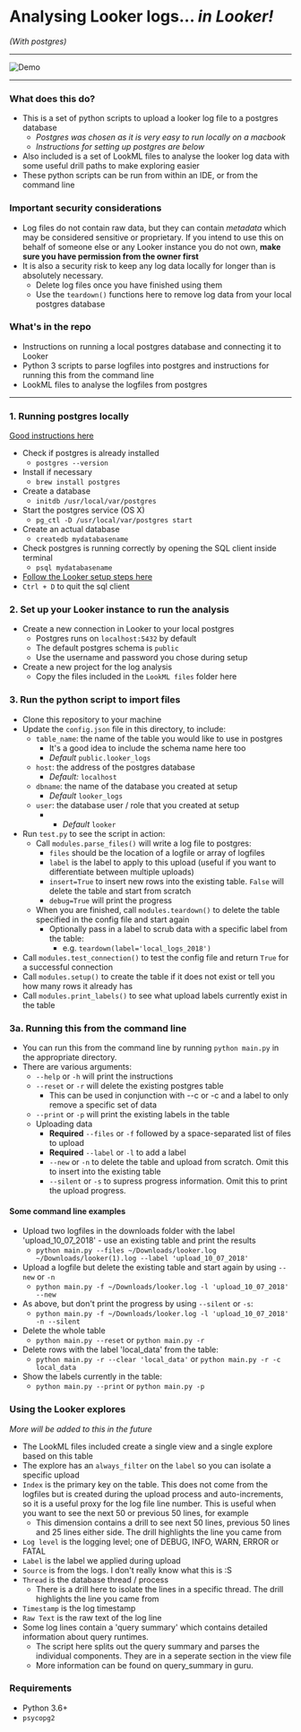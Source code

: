 # Analysing Looker logs... *in Looker!*
*(With postgres)*

---

![Demo](demo.gif)


---

### What does this do?
* This is a set of python scripts to upload a looker log file to a postgres database
  * _Postgres was chosen as it is very easy to run locally on a macbook_
  * _Instructions for setting up postgres are below_
* Also included is a set of LookML files to analyse the looker log data with some useful drill paths to make exploring easier
* These python scripts can be run from within an IDE, or from the command line


### **Important** security considerations

* Log files do not contain raw data, but they can contain _metadata_ which may be considered sensitive or proprietary. If you intend to use this on behalf of someone else or any Looker instance you do not own, **make sure you have permission from the owner first**
* It is also a security risk to keep any log data locally for longer than is absolutely necessary.
  * Delete log files once you have finished using them
  * Use the `teardown()` functions here to remove log data from your local postgres database


### What's in the repo
* Instructions on running a local postgres database and connecting it to Looker
* Python 3 scripts to parse logfiles into postgres and instructions for running this from the command line
* LookML files to analyse the logfiles from postgres


---

### 1. Running postgres locally

[Good instructions here](https://www.robinwieruch.de/postgres-sql-macos-setup/)

* Check if postgres is already installed
  * `postgres --version`
* Install if necessary
  * `brew install postgres`
* Create a database
  * `initdb /usr/local/var/postgres`
* Start the postgres service (OS X)
  * `pg_ctl -D /usr/local/var/postgres start`
* Create an actual database
  * `createdb mydatabasename`
* Check postgres is running correctly by opening the SQL client inside terminal
  * `psql mydatabasename`
* [Follow the Looker setup steps here](https://docs.looker.com/setup-and-management/database-config/postgresql)
* `Ctrl + D` to quit the sql client


### 2. Set up your Looker instance to run the analysis

* Create a new connection in Looker to your local postgres
  * Postgres runs on `localhost:5432` by default
  * The default postgres schema is `public`
  * Use the username and password you chose during setup
* Create a new project for the log analysis
  * Copy the files included in the `LookML files` folder here


### 3. Run the python script to import files

* Clone this repository to your machine
* Update the `config.json` file in this directory, to include:
  * `table_name`: the name of the table you would like to use in postgres
    * It's a good idea to include the schema name here too
    * _Default_ `public.looker_logs`
  * `host`: the address of the postgres database
    * _Default:_ `localhost`
  * `dbname`: the name of the database you created at setup
    * _Default_ `looker_logs`
  * `user`: the database user / role that you created at setup
    * * _Default_ `looker`
* Run `test.py` to see the script in action:
  * Call `modules.parse_files()` will write a log file to postgres:
    * `files` should be the location of a logfile or array of logfiles
    * `label` is the label to apply to this upload (useful if you want to differentiate between multiple uploads)
    * `insert=True` to insert new rows into the existing table. `False` will delete the table and start from scratch
    * `debug=True` will print the progress
  * When you are finished, call `modules.teardown()` to delete the table specified in the config file and start again
    * Optionally pass in a label to scrub data with a specific label from the table:
      * e.g. `teardown(label='local_logs_2018')` 
* Call `modules.test_connection()` to test the config file and return `True` for a successful connection
* Call `modules.setup()` to create the table if it does not exist or tell you how many rows it already has
* Call `modules.print_labels()` to see what upload labels currently exist in the table


### 3a. Running this from the command line
  * You can run this from the command line by running `python main.py` in the appropriate directory.
  * There are various arguments:
    * `--help` or `-h` will print the instructions
    * `--reset` or `-r` will delete the existing postgres table
      * This can be used in conjunction with --c or -c and a label to only remove a specific set of data
    * `--print` or `-p` will print the existing labels in the table
    * Uploading data
      * **Required** `--files` or `-f` followed by a space-separated list of files to upload
      * **Required** `--label` or `-l` to add a label
      * `--new` or `-n` to delete the table and upload from scratch. Omit this to insert into the existing table
      * `--silent` or `-s` to supress progress information. Omit this to print the upload progress.

#### Some command line examples

* Upload two logfiles in the downloads folder with the label 'upload_10_07_2018' - use an existing table and print the results
  * `python main.py --files ~/Downloads/looker.log ~/Downloads/looker(1).log --label 'upload_10_07_2018'`
* Upload a logfile but delete the existing table and start again by using `--new` or `-n`
  * `python main.py -f ~/Downloads/looker.log -l 'upload_10_07_2018' --new`
* As above, but don't print the progress by using `--silent` or `-s`:
  * `python main.py -f ~/Downloads/looker.log -l 'upload_10_07_2018' -n --silent`
* Delete the whole table
  * `python main.py --reset` or `python main.py -r`
* Delete rows with the label 'local_data' from the table:
  * `python main.py -r --clear 'local_data'` or `python main.py -r -c local_data`
* Show the labels currently in the table:
  * `python main.py --print` or `python main.py -p`


### Using the Looker explores
_More will be added to this in the future_

* The LookML files included create a single view and a single explore based on this table
* The explore has an `always_filter` on the `label` so you can isolate a specific upload
* `Index` is the primary key on the table. This does not come from the logfiles but is created during the upload process and auto-increments, so it is a useful proxy for the log file line number. This is useful when you want to see the next 50 or previous 50 lines, for example
  * This dimension contains a drill to see next 50 lines, previous 50 lines and 25 lines either side. The drill highlights the line you came from
* `Log level` is the logging level; one of DEBUG, INFO, WARN, ERROR or FATAL
* `Label` is the label we applied during upload
* `Source` is from the logs. I don't really know what this is :S
* `Thread` is the database thread / process 
  * There is a drill here to isolate the lines in a specific thread. The drill highlights the line you came from
* `Timestamp` is the log timestamp
* `Raw Text` is the raw text of the log line
* Some log lines contain a 'query summary' which contains detailed information about query runtimes.
  * The script here splits out the query summary and parses the individual components. They are in a seperate section in the view file
  * More information can be found on query_summary in guru.

### Requirements
* Python 3.6+
* `psycopg2`